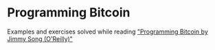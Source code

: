 # Programming Bitcoin
Examples and exercises solved while reading ["Programming Bitcoin by Jimmy Song (O'Reilly)"](https://www.oreilly.com/library/view/programming-bitcoin/9781492031482/)
